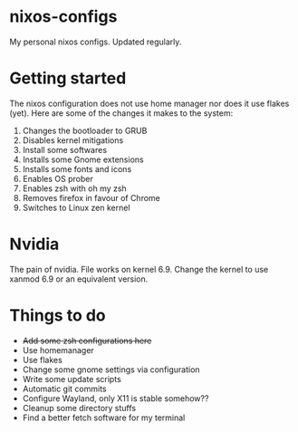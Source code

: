 # nixos-configs
My personal nixos configs. Updated regularly.

# Getting started
The nixos configuration does not use home manager nor does it use flakes (yet). Here are some of the changes it makes to the system:
1. Changes the bootloader to GRUB
2. Disables kernel mitigations
3. Install some softwares
4. Installs some Gnome extensions
5. Installs some fonts and icons
6. Enables OS prober
7. Enables zsh with oh my zsh
8. Removes firefox in favour of Chrome
9. Switches to Linux zen kernel

# Nvidia
The pain of nvidia. File works on kernel 6.9. Change the kernel to use xanmod 6.9 or an equivalent version.

# Things to do
- ~~Add some zsh configurations here~~
- Use homemanager
- Use flakes
- Change some gnome settings via configuration
- Write some update scripts
- Automatic git commits
- Configure Wayland, only X11 is stable somehow??
- Cleanup some directory stuffs
- Find a better fetch software for my terminal
